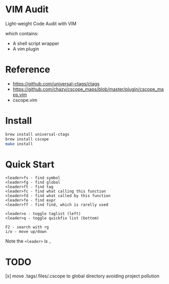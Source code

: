 # VIM Audit

Light-weight Code Audit with VIM

which contains:

- A shell script wrapper
- A vim plugin

# Reference

- https://github.com/universal-ctags/ctags
- https://github.com/chazy/cscope_maps/blob/master/plugin/cscope_maps.vim
- cscope.vim

# Install
```sh
brew install universal-ctags
brew install cscope
make install
```

# Quick Start

```
<leader>fs - find symbol
<leader>fg - find global
<leader>ft - find tag
<leader>fc - find what calling this function
<leader>fd - find what called by this function
<leader>fe - find expr
<leader>ff - find find, which is rarelly used

<leader>o - toggle taglist (left)
<leader>q - toggle quickfix list (bottom)

F2 - search with rg
i/o - move up/down
```

Note the `<leader>` is `,`

# TODO

[x] move .tags/.files/.cscope to global directory avoiding project pollution
